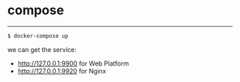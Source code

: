 # compose

---

```bash
$ docker-compose up
```

we can get the service:

- http://127.0.0.1:9900 for Web Platform
- http://127.0.0.1:9920 for Nginx
